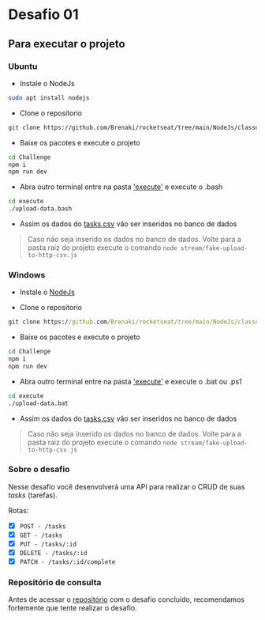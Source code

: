 # Desafio 01

## Para executar o projeto

### Ubuntu

- Instale o NodeJs
```bash
sudo apt install nodejs
```

- Clone o reposítorio
```bash
git clone https://github.com/Brenaki/rocketseat/tree/main/NodeJs/classes/01-nodeFundaments/Challenge
```

- Baixe os pacotes e execute o projeto
```bash
cd Challenge
npm i
npm run dev
```

- Abra outro terminal entre na pasta ['execute'](https://github.com/Brenaki/rocketseat/tree/main/NodeJs/classes/01-nodeFundaments/Challenge/execute) e execute o .bash
```bash
cd execute
./upload-data.bash
```

- Assim os dados do [tasks.csv](https://github.com/Brenaki/rocketseat/blob/main/NodeJs/classes/01-nodeFundaments/Challenge/tasks.csv) vão ser inseridos no banco de dados

> Caso não seja inserido os dados no banco de dados. Volte para a pasta raiz do projeto execute o comando `node stream/fake-upload-to-http-csv.js`

### Windows

- Instale o [NodeJs](https://nodejs.org/en/download/prebuilt-installer/current)

- Clone o reposítorio
```cmd
git clone https://github.com/Brenaki/rocketseat/tree/main/NodeJs/classes/01-nodeFundaments/Challenge
```

- Baixe os pacotes e execute o projeto
```cmd
cd Challenge
npm i
npm run dev
```

- Abra outro terminal entre na pasta ['execute'](https://github.com/Brenaki/rocketseat/tree/main/NodeJs/classes/01-nodeFundaments/Challenge/execute) e execute o .bat ou .ps1
```cmd
cd execute
./upload-data.bat
```

- Assim os dados do [tasks.csv](https://github.com/Brenaki/rocketseat/blob/main/NodeJs/classes/01-nodeFundaments/Challenge/tasks.csv) vão ser inseridos no banco de dados

> Caso não seja inserido os dados no banco de dados. Volte para a pasta raiz do projeto execute o comando `node stream/fake-upload-to-http-csv.js`

### Sobre o desafio

Nesse desafio você desenvolverá uma API para realizar o CRUD de suas *tasks* (tarefas).

Rotas:

- [X] `POST - /tasks`
- [X] `GET - /tasks`
- [X] `PUT - /tasks/:id`
- [X] `DELETE - /tasks/:id`
- [X] `PATCH - /tasks/:id/complete`

### Repositório de consulta

Antes de acessar o [repositório](https://github.com/rocketseat-education/ignite-nodejs-01-fundamentos-nodejs-challenge) com o desafio concluído, recomendamos fortemente que tente realizar o desafio.
